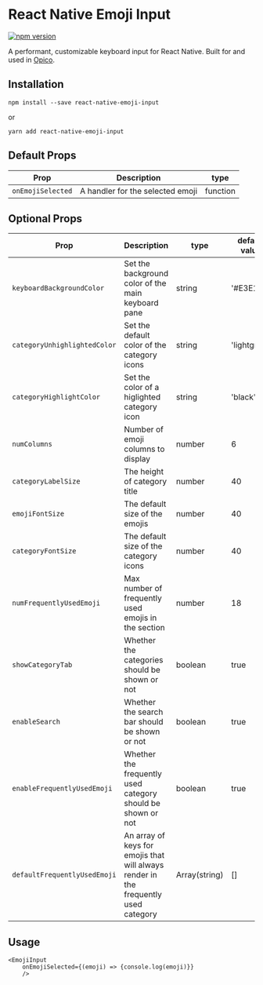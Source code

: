 # React Native Emoji Input

[![npm version](https://badge.fury.io/js/react-native-emoji-input.svg)](https://badge.fury.io/js/react-native-emoji-input)

A performant, customizable keyboard input for React Native. Built for and used in [Opico](http://onelink.to/opico).

## Installation

`npm install --save react-native-emoji-input`

or

`yarn add react-native-emoji-input`

## Default Props

| Prop              | Description                      | type     |
| ----------------- | -------------------------------- | -------- |
| `onEmojiSelected` | A handler for the selected emoji | function |

## Optional Props

| Prop                         | Description                                                                         | type          | default value |
| ---------------------------- | ----------------------------------------------------------------------------------- | ------------- | ------------- |
| `keyboardBackgroundColor`    | Set the background color of the main keyboard pane                                  | string        | '#E3E1EC'     |
| `categoryUnhighlightedColor` | Set the default color of the category icons                                         | string        | 'lightgray'   |
| `categoryHighlightColor`     | Set the color of a higlighted category icon                                         | string        | 'black'       |
| `numColumns`                 | Number of emoji columns to display                                                  | number        | 6             |
| `categoryLabelSize`          | The height of category title                                                        | number        | 40            |
| `emojiFontSize`              | The default size of the emojis                                                      | number        | 40            |
| `categoryFontSize`           | The default size of the category icons                                              | number        | 40            |
| `numFrequentlyUsedEmoji`     | Max number of frequently used emojis in the section                                 | number        | 18            |
| `showCategoryTab`            | Whether the categories should be shown or not                                       | boolean       | true          |
| `enableSearch`               | Whether the search bar should be shown or not                                       | boolean       | true          |
| `enableFrequentlyUsedEmoji`  | Whether the frequently used category should be shown or not                         | boolean       | true          |
| `defaultFrequentlyUsedEmoji` | An array of keys for emojis that will always render in the frequently used category | Array(string) | []            |

## Usage

```
<EmojiInput
	onEmojiSelected={(emoji) => {console.log(emoji)}}
	/>
```
